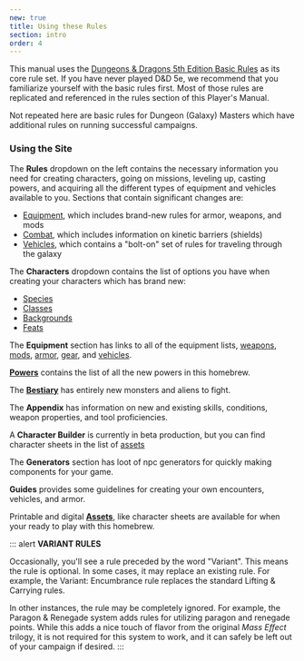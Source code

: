 ```yaml
---
new: true
title: Using these Rules
section: intro
order: 4
---
```

This manual uses the [Dungeons & Dragons 5th Edition Basic Rules](https://dnd.wizards.com/articles/features/basicrules)
as its core rule set. If you have never played D&D 5e, we recommend that you familiarize yourself with the basic rules
first. Most of those rules are replicated and referenced in the rules section of this Player's Manual.

Not repeated here are basic rules for Dungeon (Galaxy) Masters which have additional rules on running successful campaigns.

### Using the Site

The __Rules__ dropdown on the left contains the necessary information you need for creating characters, going on missions,
leveling up, casting powers, and acquiring all the different types of equipment and vehicles available to you. Sections
that contain significant changes are:
- [Equipment](/manual/equipment), which includes brand-new rules for armor, weapons, and mods
- [Combat](/manual/combat), which includes information on kinetic barriers (shields)
- [Vehicles](/manual/vehicles), which contains a "bolt-on" set of rules for traveling through the galaxy

The __Characters__ dropdown contains the list of options you have when creating your characters which has brand new:
-  [Species](/species)
-  [Classes](/classes)
-  [Backgrounds](/backgrounds)
-  [Feats](/feats)

The __Equipment__ section has links to all of the equipment lists, [weapons](/weapons), [mods](/mods), [armor](/armor), [gear](/gear), and [vehicles](/vehicles).

[__Powers__](/powers) contains the list of all the new powers in this homebrew.

The [__Bestiary__](/bestiary) has entirely new monsters and aliens to fight.

The __Appendix__ has information on new and existing skills, conditions, weapon properties, and tool proficiencies.

A __Character Builder__ is currently in beta production, but you can find character sheets in the list of [assets](/assets)

The __Generators__ section has loot of npc generators for quickly making components for your game.

__Guides__ provides some guidelines for creating your own encounters, vehicles, and armor.

Printable and digital [__Assets__](/assets), like character sheets are available for when your ready to play with this homebrew.

::: alert
__VARIANT RULES__

Occasionally, you'll see a rule preceded by the word "Variant". This means the rule is optional. In some cases,
it may replace an existing rule. For example, the Variant: Encumbrance rule replaces the standard Lifting & Carrying rules.

In other instances, the rule may be completely ignored. For example, the Paragon & Renegade system adds rules for utilizing
paragon and renegade points. While this adds a nice touch of flavor from the original _Mass Effect_ trilogy, it is not required
for this system to work, and it can safely be left out of your campaign if desired.
:::
